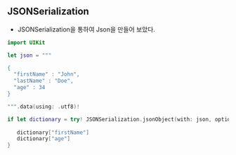 ## JSONSerialization

- JSONSerialization을 통하여 Json을 만들어 보았다.

 ```swift
 import UIKit

let json = """

{
   "firstName" : "John",
   "lastName" : "Doe",
   "age" : 34
}

""".data(using: .utf8)!

if let dictionary = try! JSONSerialization.jsonObject(with: json, options: .allowFragments) as? [String:Any] {
    
    dictionary["firstName"]
    dictionary["age"]
}
 ```
